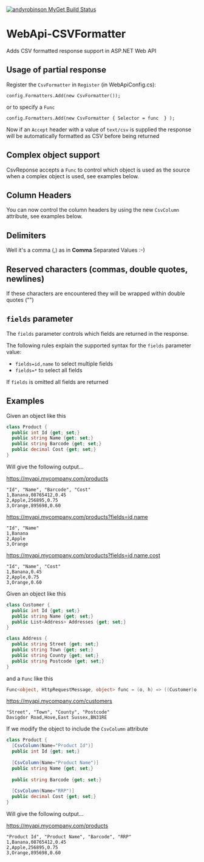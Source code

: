 [![andyrobinson MyGet Build Status](https://www.myget.org/BuildSource/Badge/andyrobinson?identifier=9522c31d-4062-4dc6-b36a-593de3a39d87)](https://www.myget.org/)

# WebApi-CSVFormatter
Adds CSV formatted response support in ASP.NET Web API

## Usage of partial response
Register the ```CsvFormatter``` in ```Register``` (in WebApiConfig.cs):

```
config.Formatters.Add(new CsvFormatter());
```

or to specify a ```Func```

```
config.Formatters.Add(new CsvFormatter { Selector = func  } );
```

Now if an ```Accept``` header with a value of ```text/csv``` is supplied the response will be automatically formatted as CSV before being returned

## Complex object support
CsvReponse accepts a ```Func``` to control which object is used as the source when a complex object is used, see examples below.

## Column Headers
You can now control the column headers by using the new ```CsvColumn``` attribute, see examples below.

## Delimiters

Well it's a comma (,) as in **Comma** Separated Values :-)

## Reserved characters (commas, double quotes, newlines)

If these characters are encountered they will be wrapped within double quotes ("")

## ```fields``` parameter

The ```fields``` parameter controls which fields are returned in the response.

The following rules explain the supported syntax for the ```fields``` parameter value:

* ```fields=id,name``` to select multiple fields
* ```fields=*``` to select all fields

If ```fields``` is omitted all fields are returned

## Examples

Given an object like this

```csharp
class Product {
  public int Id {get; set;}
  public string Name {get; set;}
  public string Barcode {get; set;}
  public decimal Cost {get; set;}
}
````

Will give the following output...

https://myapi.mycompany.com/products

```
"Id", "Name", "Barcode", "Cost"
1,Banana,08765412,0.45
2,Apple,256895,0.75
3,Orange,895698,0.60
```

https://myapi.mycompany.com/products?fields=id,name

```
"Id", "Name"
1,Banana
2,Apple
3,Orange
```

https://myapi.mycompany.com/products?fields=id,name,cost

```
"Id", "Name", "Cost"
1,Banana,0.45
2,Apple,0.75
3,Orange,0.60
```

Given an object like this

```csharp
class Customer {
  public int Id {get; set;}
  public string Name {get; set;}
  public List<Address> Addresses {get; set;}
}

class Address {
  public string Street {get; set;}
  public string Town {get; set;}
  public string County {get; set;}
  public string Postcode {get; set;}
}
````
and a ```Func``` like this

```csharp
Func<object, HttpRequestMessage, object> func = (o, h) => ((Customer)o).Addresses;
````

https://myapi.mycompany.com/customers

```
"Street", "Town", "County", "Postcode"
Davigdor Road,Hove,East Sussex,BN31RE
```

If we modify the object to include the ```CsvColumn``` attribute

```csharp
class Product {
  [CsvColumn(Name="Product Id")]
  public int Id {get; set;}
  
  [CsvColumn(Name="Product Name")]
  public string Name {get; set;}
  
  public string Barcode {get; set;}
  
  [CsvColumn(Name="RRP")]
  public decimal Cost {get; set;}
}
````

Will give the following output...

https://myapi.mycompany.com/products

```
"Product Id", "Product Name", "Barcode", "RRP"
1,Banana,08765412,0.45
2,Apple,256895,0.75
3,Orange,895698,0.60
```
